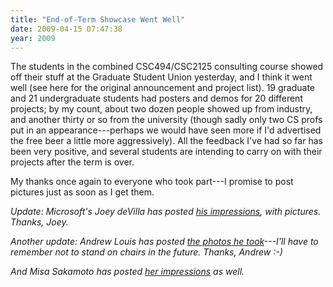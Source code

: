 ```yaml
---
title: "End-of-Term Showcase Went Well"
date: 2009-04-15 07:47:38
year: 2009
---
```

The students in the combined CSC494/CSC2125 consulting course showed off their stuff at the Graduate Student Union yesterday, and I think it went well (see here for the original announcement and project list).  19 graduate and 21 undergraduate students had posters and demos for 20 different projects; by my count, about two dozen people showed up from industry, and another thirty or so from the university (though sadly only two CS profs put in an appearance---perhaps we would have seen more if I'd advertised the free beer a little more aggressively).  All the feedback I've had so far has been very positive, and several students are intending to carry on with their projects after the term is over.

My thanks once again to everyone who took part---I promise to post pictures just as soon as I get them.

<em>Update: Microsoft's Joey deVilla has posted <a href="http://www.globalnerdy.com/2009/04/15/computer-science-consulting-projects-at-university-of-toronto/">his impressions</a>, with pictures. Thanks, Joey.</em>

<em>Another update: Andrew Louis has posted <a href="http://www.flickr.com/photos/hyfen/sets/72157616748282719/">the photos he took</a>---I'll have to remember not to stand on chairs in the future.  Thanks, Andrew :-)</em>

<em>And Misa Sakamoto has posted <a href="http://misa-rkms.blogspot.com/2009/04/showcase-2009.html">her impressions</a> as well.
</em>
